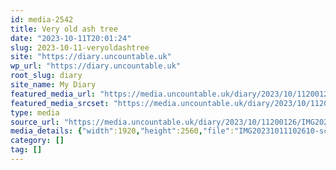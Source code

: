 ```yaml
---
id: media-2542
title: Very old ash tree
date: "2023-10-11T20:01:24"
slug: 2023-10-11-veryoldashtree
site: "https://diary.uncountable.uk"
wp_url: "https://diary.uncountable.uk"
root_slug: diary
site_name: My Diary
featured_media_url: "https://media.uncountable.uk/diary/2023/10/11200126/IMG20231011102610-scaled.webp"
featured_media_srcset: "https://media.uncountable.uk/diary/2023/10/11200126/IMG20231011102610-225x300.webp 225w, https://media.uncountable.uk/diary/2023/10/11200126/IMG20231011102610-768x1024.webp 768w, https://media.uncountable.uk/diary/2023/10/11200126/IMG20231011102610-150x150.webp 150w, https://media.uncountable.uk/diary/2023/10/11200126/IMG20231011102610-480x640.webp 480w, https://media.uncountable.uk/diary/2023/10/11200126/IMG20231011102610-scaled.webp 1920w"
type: media
source_url: "https://media.uncountable.uk/diary/2023/10/11200126/IMG20231011102610-scaled.webp"
media_details: {"width":1920,"height":2560,"file":"IMG20231011102610-scaled.webp","filesize":1102434,"sizes":{"medium":{"file":"IMG20231011102610-225x300.webp","width":225,"height":300,"filesize":29354,"mime_type":"image/webp","source_url":"https://media.uncountable.uk/diary/2023/10/11200126/IMG20231011102610-225x300.webp"},"large":{"file":"IMG20231011102610-768x1024.webp","width":768,"height":1024,"filesize":283752,"mime_type":"image/webp","source_url":"https://media.uncountable.uk/diary/2023/10/11200126/IMG20231011102610-768x1024.webp"},"thumbnail":{"file":"IMG20231011102610-150x150.webp","width":150,"height":150,"filesize":10488,"mime_type":"image/webp","source_url":"https://media.uncountable.uk/diary/2023/10/11200126/IMG20231011102610-150x150.webp"},"mobwidth":{"file":"IMG20231011102610-480x640.webp","width":480,"height":640,"filesize":122336,"mime_type":"image/webp","source_url":"https://media.uncountable.uk/diary/2023/10/11200126/IMG20231011102610-480x640.webp"},"full":{"file":"IMG20231011102610-scaled.webp","width":1920,"height":2560,"mime_type":"image/webp","source_url":"https://media.uncountable.uk/diary/2023/10/11200126/IMG20231011102610-scaled.webp"}},"image_meta":{"aperture":"0","credit":"","camera":"","caption":"","created_timestamp":"0","copyright":"","focal_length":"0","iso":"0","shutter_speed":"0","title":"","orientation":"0","keywords":[]},"original_image":"IMG20231011102610.webp"}
category: []
tag: []
---
```


